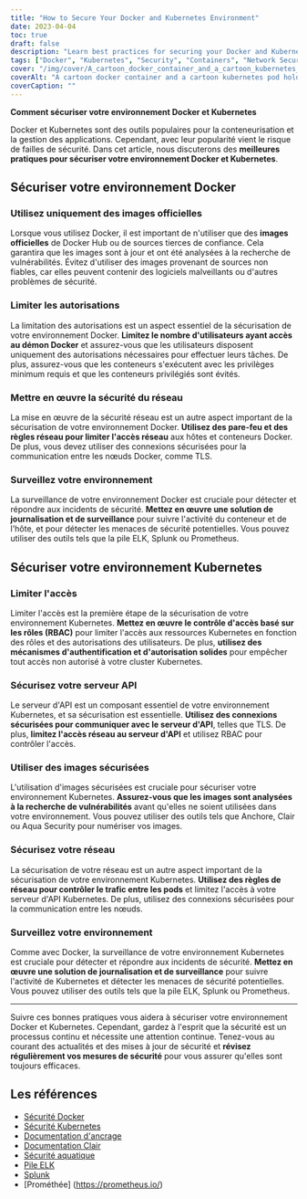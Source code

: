 ```yaml
---
title: "How to Secure Your Docker and Kubernetes Environment"
date: 2023-04-04
toc: true
draft: false
description: "Learn best practices for securing your Docker and Kubernetes environment, including using official images, limiting permissions, and implementing network security."
tags: ["Docker", "Kubernetes", "Security", "Containers", "Network Security", "RBAC", "API Server", "Vulnerabilities", "Monitoring", "Logging", "Firewalls", "TLS", "Anchore", "Clair", "Aqua Security", "ELK Stack", "Splunk", "Prometheus", "Cybersecurity", "Best Practices"]
cover: "/img/cover/A_cartoon_docker_container_and_a_cartoon_kubernetes_pod.png"
coverAlt: "A cartoon docker container and a cartoon kubernetes pod holding hands and standing on top of a locked safe. The background is a wall of computer code."
coverCaption: ""
---
```

 **Comment sécuriser votre environnement Docker et Kubernetes**  Docker et Kubernetes sont des outils populaires pour la conteneurisation et la gestion des applications. Cependant, avec leur popularité vient le risque de failles de sécurité. Dans cet article, nous discuterons des **meilleures pratiques pour sécuriser votre environnement Docker et Kubernetes**.  ## Sécuriser votre environnement Docker  ### Utilisez uniquement des images officielles  Lorsque vous utilisez Docker, il est important de n'utiliser que des **images officielles** de Docker Hub ou de sources tierces de confiance. Cela garantira que les images sont à jour et ont été analysées à la recherche de vulnérabilités. Évitez d'utiliser des images provenant de sources non fiables, car elles peuvent contenir des logiciels malveillants ou d'autres problèmes de sécurité.  ### Limiter les autorisations  La limitation des autorisations est un aspect essentiel de la sécurisation de votre environnement Docker. **Limitez le nombre d'utilisateurs ayant accès au démon Docker** et assurez-vous que les utilisateurs disposent uniquement des autorisations nécessaires pour effectuer leurs tâches. De plus, assurez-vous que les conteneurs s'exécutent avec les privilèges minimum requis et que les conteneurs privilégiés sont évités.  ### Mettre en œuvre la sécurité du réseau  La mise en œuvre de la sécurité réseau est un autre aspect important de la sécurisation de votre environnement Docker. **Utilisez des pare-feu et des règles réseau pour limiter l'accès réseau** aux hôtes et conteneurs Docker. De plus, vous devez utiliser des connexions sécurisées pour la communication entre les nœuds Docker, comme TLS.  ### Surveillez votre environnement  La surveillance de votre environnement Docker est cruciale pour détecter et répondre aux incidents de sécurité. **Mettez en œuvre une solution de journalisation et de surveillance** pour suivre l'activité du conteneur et de l'hôte, et pour détecter les menaces de sécurité potentielles. Vous pouvez utiliser des outils tels que la pile ELK, Splunk ou Prometheus.  ## Sécuriser votre environnement Kubernetes  ### Limiter l'accès  Limiter l'accès est la première étape de la sécurisation de votre environnement Kubernetes. **Mettez en œuvre le contrôle d'accès basé sur les rôles (RBAC)** pour limiter l'accès aux ressources Kubernetes en fonction des rôles et des autorisations des utilisateurs. De plus, **utilisez des mécanismes d'authentification et d'autorisation solides** pour empêcher tout accès non autorisé à votre cluster Kubernetes.  ### Sécurisez votre serveur API  Le serveur d'API est un composant essentiel de votre environnement Kubernetes, et sa sécurisation est essentielle. **Utilisez des connexions sécurisées pour communiquer avec le serveur d'API**, telles que TLS. De plus, **limitez l'accès réseau au serveur d'API** et utilisez RBAC pour contrôler l'accès.  ### Utiliser des images sécurisées  L'utilisation d'images sécurisées est cruciale pour sécuriser votre environnement Kubernetes. **Assurez-vous que les images sont analysées à la recherche de vulnérabilités** avant qu'elles ne soient utilisées dans votre environnement. Vous pouvez utiliser des outils tels que Anchore, Clair ou Aqua Security pour numériser vos images.  ### Sécurisez votre réseau  La sécurisation de votre réseau est un autre aspect important de la sécurisation de votre environnement Kubernetes. **Utilisez des règles de réseau pour contrôler le trafic entre les pods** et limitez l'accès à votre serveur d'API Kubernetes. De plus, utilisez des connexions sécurisées pour la communication entre les nœuds.  ### Surveillez votre environnement  Comme avec Docker, la surveillance de votre environnement Kubernetes est cruciale pour détecter et répondre aux incidents de sécurité. **Mettez en œuvre une solution de journalisation et de surveillance** pour suivre l'activité de Kubernetes et détecter les menaces de sécurité potentielles. Vous pouvez utiliser des outils tels que la pile ELK, Splunk ou Prometheus.  ______  Suivre ces bonnes pratiques vous aidera à sécuriser votre environnement Docker et Kubernetes. Cependant, gardez à l'esprit que la sécurité est un processus continu et nécessite une attention continue. Tenez-vous au courant des actualités et des mises à jour de sécurité et **révisez régulièrement vos mesures de sécurité** pour vous assurer qu'elles sont toujours efficaces.  ## Les références  - [Sécurité Docker](https://docs.docker.com/engine/security/security/) - [Sécurité Kubernetes](https://kubernetes.io/docs/concepts/security/) - [Documentation d'ancrage](https://docs.anchore.com/) - [Documentation Clair](https://github.com/quay/clair/blob/master/Documentation/) - [Sécurité aquatique](https://www.aquasec.com/) - [Pile ELK](https://www.elastic.co/what-is/elk-stack) - [Splunk](https://www.splunk.com/) - [Prométhée] (https://prometheus.io/)
